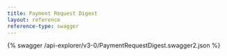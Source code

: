 ```yaml
---
title: Payment Request Digest
layout: reference
reference-type: swagger
---
```




{% swagger /api-explorer/v3-0/PaymentRequestDigest.swagger2.json %}
